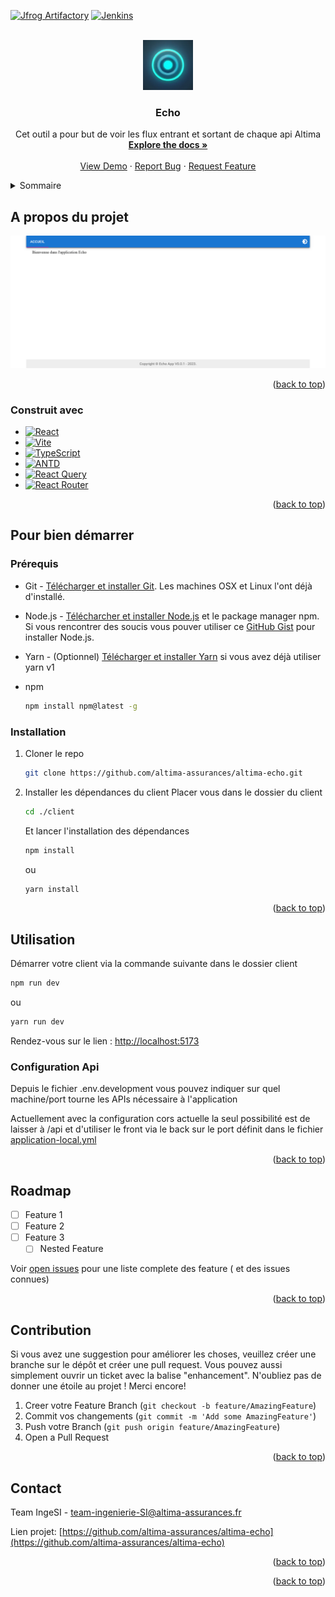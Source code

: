 <!-- Readme Template: See: https://github.com/othneildrew/Best-README-Template -->

<a name="readme-top"></a>

<!-- PROJECT SHIELDS -->
<!--
*** I'm using markdown "reference style" links for readability.
*** Reference links are enclosed in brackets [ ] instead of parentheses ( ).
*** See the bottom of this document for the declaration of the reference variables
*** for contributors-url, forks-url, etc. This is an optional, concise syntax you may use.
*** https://www.markdownguide.org/basic-syntax/#reference-style-links
*** for badge : https://ileriayo.github.io/markdown-badges/
-->

[![Jfrog Artifactory][Jfrog Artifactory]][Jfrog Artifactory-url]
[![Jenkins][Jenkins]][Jenkins-url]

<!-- PROJECT LOGO -->
<br />
<div align="center">
  <a href="https://github.com/altima-assurances/altima-echo">
    <img src="../images/logo.png" alt="Logo" width="80" height="80">
  </a>

<h3 align="center">Echo</h3>

  <p align="center">
    Cet outil a pour but de voir les flux entrant et sortant de chaque api Altima
    <br />
    <a href="../docs"><strong>Explore the docs »</strong></a>
    <br />
    <br />
    <a href="https://echo-dev.altima-assurances.fr">View Demo</a>
    ·
    <a href="https://github.com/altima-assurances/altima-echo/issues">Report Bug</a>
    ·
    <a href="https://github.com/altima-assurances/altima-echo/issues">Request Feature</a>
  </p>
</div>

<!-- TABLE OF CONTENTS -->
<details>
  <summary>Sommaire</summary>
  <ol>
    <li>
      <a href="#a-propos-du-projet">A propos du projet</a>
      <ul>
        <li><a href="#construit-avec">Construit avec</a></li>
      </ul>
    </li>
    <li>
      <a href="#pour-bien-démarrer">Pour bien démarrer</a>
      <ul>
        <li><a href="#prérequis">Prérequis</a></li>
        <li><a href="#installation">Installation</a></li>
      </ul>
    </li>
    <li><a href="#utilisation">Utilisation</a></li>
    <li><a href="#roadmap">Roadmap</a></li>
    <li><a href="#contribution">Contribution</a></li>
    <li><a href="#contact">Contact</a></li>
  </ol>
</details>

## A propos du projet

[![Product Name Screen Shot][product-screenshot]](https://echo-dev.altima-assurances.fr)

<p align="right">(<a href="#readme-top">back to top</a>)</p>

### Construit avec

- [![React][React.js]][React-url]
- [![Vite][Vite.js]][Vite-url]
- [![TypeScript][TypeScript]][TypeScript-url]
- [![ANTD][ANTD]][ANTD-url]
- [![React Query][React Query]][React Query-url]
- [![React Router][React Router]][React Router-url]

<p align="right">(<a href="#readme-top">back to top</a>)</p>

## Pour bien démarrer

### Prérequis

- Git - [Télécharger et installer Git](https://git-scm.com/downloads). Les machines OSX et Linux l'ont déjà d'installé.
- Node.js - [Télécharcher et installer Node.js](https://nodejs.org/en/download/) et le package manager npm. Si vous rencontrer des soucis vous pouver utiliser ce [GitHub Gist](https://gist.github.com/isaacs/579814) pour installer Node.js.
- Yarn - (Optionnel) [Télécharger et installer Yarn](https://yarnpkg.com/migration/guide) si vous avez déjà utiliser yarn v1

- npm
  ```sh
  npm install npm@latest -g
  ```

### Installation

1. Cloner le repo
   ```sh
   git clone https://github.com/altima-assurances/altima-echo.git
   ```
2. Installer les dépendances du client
   Placer vous dans le dossier du client
   ```sh
   cd ./client
   ```
   Et lancer l'installation des dépendances
   ```sh
   npm install
   ```
   ou
   ```sh
   yarn install
   ```

<p align="right">(<a href="#readme-top">back to top</a>)</p>

## Utilisation

Démarrer votre client via la commande suivante dans le dossier client

```sh
npm run dev
```

ou

```sh
yarn run dev
```

Rendez-vous sur le lien : [http://localhost:5173](http://localhost:5173)

### Configuration Api

Depuis le fichier .env.development vous pouvez indiquer sur quel machine/port tourne les APIs nécessaire à l'application

Actuellement avec la configuration cors actuelle la seul possibilité est de laisser à /api et d'utiliser le front via le back sur le port définit dans le fichier [application-local.yml](../config/application-local.yml)

<p align="right">(<a href="#readme-top">back to top</a>)</p>

## Roadmap

- [ ] Feature 1
- [ ] Feature 2
- [ ] Feature 3
  - [ ] Nested Feature

Voir [open issues](https://github.com/altima-assurances/altima-echo/issues) pour une liste complete des feature ( et des issues connues)

<p align="right">(<a href="#readme-top">back to top</a>)</p>

## Contribution

Si vous avez une suggestion pour améliorer les choses, veuillez créer une branche sur le dépôt et créer une pull request. Vous pouvez aussi simplement ouvrir un ticket avec la balise "enhancement".
N'oubliez pas de donner une étoile au projet ! Merci encore!

1. Creer votre Feature Branch (`git checkout -b feature/AmazingFeature`)
2. Commit vos changements (`git commit -m 'Add some AmazingFeature'`)
3. Push votre Branch (`git push origin feature/AmazingFeature`)
4. Open a Pull Request

<p align="right">(<a href="#readme-top">back to top</a>)</p>

## Contact

Team IngeSI - team-ingenierie-SI@altima-assurances.fr

Lien projet: [https://github.com/altima-assurances/altima-echo](https://github.com/altima-assurances/altima-echo)

<p align="right">(<a href="#readme-top">back to top</a>)</p>

<p style='text-align: right;'>(<a href="#readme-top">back to top</a>)</p>

<!-- MARKDOWN LINKS & IMAGES -->
<!-- https://www.markdownguide.org/basic-syntax/#reference-style-links -->

[contributors-shield]: https://img.shields.io/github/contributors/altima-assurances/altima-echo.svg?style=for-the-badge
[contributors-url]: https://github.com/altima-assurances/altima-echo/graphs/contributors
[forks-shield]: https://img.shields.io/github/forks/altima-assurances/altima-echo.svg?style=for-the-badge
[forks-url]: https://github.com/altima-assurances/altima-echo/network/members
[stars-shield]: https://img.shields.io/github/stars/altima-assurances/altima-echo.svg?style=for-the-badge
[stars-url]: https://github.com/altima-assurances/altima-echo/stargazers
[issues-shield]: https://img.shields.io/github/issues/altima-assurances/altima-echo.svg?style=for-the-badge
[issues-url]: https://github.com/altima-assurances/altima-echo/issues
[linkedin-shield]: https://img.shields.io/badge/-LinkedIn-black.svg?style=for-the-badge&logo=linkedin&colorB=555
[product-screenshot]: ../images/screenshot.png
[Spring]: https://img.shields.io/badge/spring-%236DB33F.svg?style=for-the-badge&logo=spring&logoColor=white
[Spring-url]: https://spring.io/
[Vite.js]: https://img.shields.io/badge/vite-%23646CFF.svg?style=for-the-badge&logo=vite&logoColor=white
[Vite-url]: https://vitejs.dev/
[React.js]: https://img.shields.io/badge/React-20232A?style=for-the-badge&logo=react&logoColor=61DAFB
[React-url]: https://reactjs.org/
[Kotlin]: https://img.shields.io/badge/kotlin-%237F52FF.svg?style=for-the-badge&logo=kotlin&logoColor=white
[Kotlin-url]: https://kotlinlang.org/
[TypeScript]: https://img.shields.io/badge/typescript-%23007ACC.svg?style=for-the-badge&logo=typescript&logoColor=white
[TypeScript-url]: https://www.typescriptlang.org/
[Apache-Kafka]: https://img.shields.io/badge/Apache%20Kafka-000?style=for-the-badge&logo=apachekafka
[Apache-Kafka-url]: https://kafka.apache.org/
[Jenkins]: https://img.shields.io/badge/jenkins-%232C5263.svg?style=for-the-badge&logo=jenkins&logoColor=white
[Jenkins-url]: https://jenkins.altima-assurances.fr/job/altima-echo/
[ANTD]: https://img.shields.io/badge/-AntDesign-%230170FE?style=for-the-badge&logo=ant-design&logoColor=white
[ANTD-url]: https://ant.design/
[React Router]: https://img.shields.io/badge/React_Router-CA4245?style=for-the-badge&logo=react-router&logoColor=white
[React Router-url]: https://reactrouter.com/en/main
[React Query]: https://img.shields.io/badge/-React%20Query-FF4154?style=for-the-badge&logo=react%20query&logoColor=white
[React Query-url]: https://tanstack.com/query/v3/
[Jfrog Artifactory]: https://img.shields.io/badge/JFrog%20Artifactory-40BE46.svg?style=for-the-badge&logo=JFrog&logoColor=white
[Jfrog Artifactory-url]: https://artifactory.altima-assurances.fr/artifactory/webapp/#/artifacts/browse/tree/General/gradle-dev-local/altima/echo
